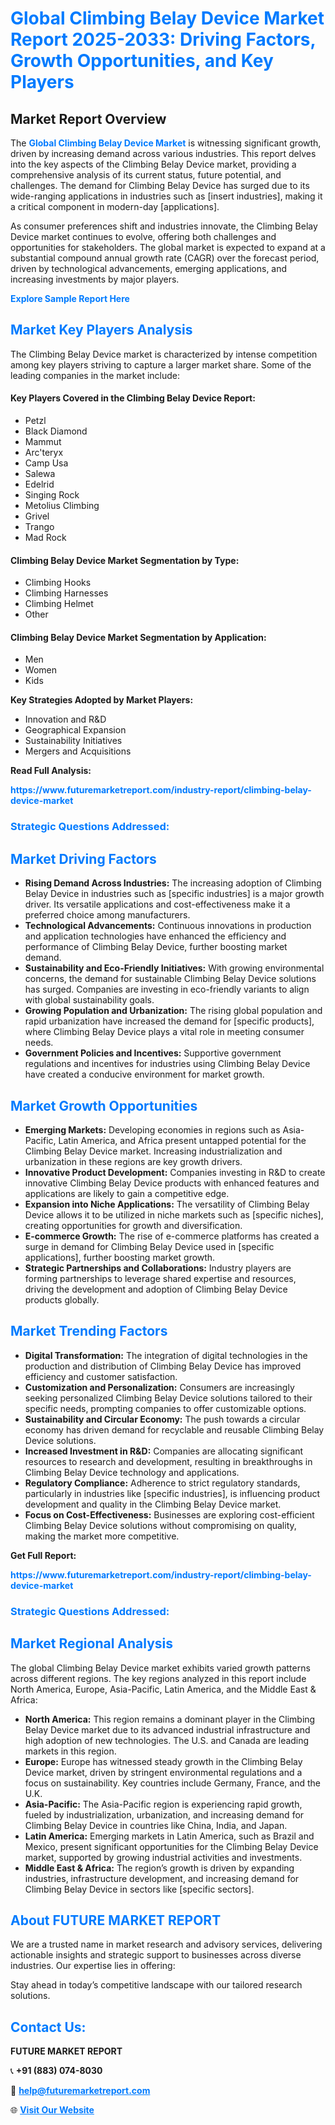 <h1 style="color: #007BFF;">Global Climbing Belay Device Market Report 2025-2033: Driving Factors, Growth Opportunities, and Key Players</h1>

<section id="overview">
<h2>Market Report Overview</h2>
<p>The <a href="https://www.futuremarketreport.com/industry-report/climbing-belay-device-market" style="color: #007BFF; text-decoration: none;"><strong>Global Climbing Belay Device Market</strong></a> is witnessing significant growth, driven by increasing demand across various industries. This report delves into the key aspects of the Climbing Belay Device market, providing a comprehensive analysis of its current status, future potential, and challenges. The demand for Climbing Belay Device has surged due to its wide-ranging applications in industries such as [insert industries], making it a critical component in modern-day [applications].</p>
<p>As consumer preferences shift and industries innovate, the Climbing Belay Device market continues to evolve, offering both challenges and opportunities for stakeholders. The global market is expected to expand at a substantial compound annual growth rate (CAGR) over the forecast period, driven by technological advancements, emerging applications, and increasing investments by major players.</p>
</section>

<section id="overview">
<p><a href="https://www.futuremarketreport.com/request-sample/reportId=43105" style="color: #007BFF; text-decoration: none;"><strong>Explore Sample Report Here</strong></a></p>
</section>

<section id="key-players">
<h2 style="color: #007BFF;">Market Key Players Analysis</h2>
<p>The Climbing Belay Device market is characterized by intense competition among key players striving to capture a larger market share. Some of the leading companies in the market include:</p>
<h4>Key Players Covered in the Climbing Belay Device Report:</h4>
<ul><li>Petzl</li><li>Black Diamond</li><li>Mammut</li><li>Arc&#039;teryx</li><li>Camp Usa</li><li>Salewa</li><li>Edelrid</li><li>Singing Rock</li><li>Metolius Climbing</li><li>Grivel</li><li>Trango</li><li>Mad Rock</li></ul>
<h4>Climbing Belay Device Market Segmentation by Type:</h4>
<ul><li>Climbing Hooks</li><li>Climbing Harnesses</li><li>Climbing Helmet</li><li>Other</li></ul>

<h4>Climbing Belay Device Market Segmentation by Application:</h4>
<ul><li>Men</li><li>Women</li><li>Kids</li></ul>
<p><strong>Key Strategies Adopted by Market Players:</strong></p>
<ul>
<li>Innovation and R&D</li>
<li>Geographical Expansion</li>
<li>Sustainability Initiatives</li>
<li>Mergers and Acquisitions</li>
</ul>
</section>

<section>
<p><strong>Read Full Analysis: </strong></p><a href="https://www.futuremarketreport.com/industry-report/climbing-belay-device-market" style="color: #007BFF; text-decoration: none;"><strong>https://www.futuremarketreport.com/industry-report/climbing-belay-device-market</strong></a>
<h3 style="color: #007BFF;">Strategic Questions Addressed:</h3>
</section>

<section id="driving-factors">
<h2 style="color: #007BFF;">Market Driving Factors</h2>
<ul>
<li><strong>Rising Demand Across Industries:</strong> The increasing adoption of Climbing Belay Device in industries such as [specific industries] is a major growth driver. Its versatile applications and cost-effectiveness make it a preferred choice among manufacturers.</li>
<li><strong>Technological Advancements:</strong> Continuous innovations in production and application technologies have enhanced the efficiency and performance of Climbing Belay Device, further boosting market demand.</li>
<li><strong>Sustainability and Eco-Friendly Initiatives:</strong> With growing environmental concerns, the demand for sustainable Climbing Belay Device solutions has surged. Companies are investing in eco-friendly variants to align with global sustainability goals.</li>
<li><strong>Growing Population and Urbanization:</strong> The rising global population and rapid urbanization have increased the demand for [specific products], where Climbing Belay Device plays a vital role in meeting consumer needs.</li>
<li><strong>Government Policies and Incentives:</strong> Supportive government regulations and incentives for industries using Climbing Belay Device have created a conducive environment for market growth.</li>
</ul>
</section>

<section id="growth-opportunities">
<h2 style="color: #007BFF;">Market Growth Opportunities</h2>
<ul>
<li><strong>Emerging Markets:</strong> Developing economies in regions such as Asia-Pacific, Latin America, and Africa present untapped potential for the Climbing Belay Device market. Increasing industrialization and urbanization in these regions are key growth drivers.</li>
<li><strong>Innovative Product Development:</strong> Companies investing in R&D to create innovative Climbing Belay Device products with enhanced features and applications are likely to gain a competitive edge.</li>
<li><strong>Expansion into Niche Applications:</strong> The versatility of Climbing Belay Device allows it to be utilized in niche markets such as [specific niches], creating opportunities for growth and diversification.</li>
<li><strong>E-commerce Growth:</strong> The rise of e-commerce platforms has created a surge in demand for Climbing Belay Device used in [specific applications], further boosting market growth.</li>
<li><strong>Strategic Partnerships and Collaborations:</strong> Industry players are forming partnerships to leverage shared expertise and resources, driving the development and adoption of Climbing Belay Device products globally.</li>
</ul>
</section>

<section id="trending-factors">
<h2 style="color: #007BFF;">Market Trending Factors</h2>
<ul>
<li><strong>Digital Transformation:</strong> The integration of digital technologies in the production and distribution of Climbing Belay Device has improved efficiency and customer satisfaction.</li>
<li><strong>Customization and Personalization:</strong> Consumers are increasingly seeking personalized Climbing Belay Device solutions tailored to their specific needs, prompting companies to offer customizable options.</li>
<li><strong>Sustainability and Circular Economy:</strong> The push towards a circular economy has driven demand for recyclable and reusable Climbing Belay Device solutions.</li>
<li><strong>Increased Investment in R&D:</strong> Companies are allocating significant resources to research and development, resulting in breakthroughs in Climbing Belay Device technology and applications.</li>
<li><strong>Regulatory Compliance:</strong> Adherence to strict regulatory standards, particularly in industries like [specific industries], is influencing product development and quality in the Climbing Belay Device market.</li>
<li><strong>Focus on Cost-Effectiveness:</strong> Businesses are exploring cost-efficient Climbing Belay Device solutions without compromising on quality, making the market more competitive.</li>
</ul>
</section>

<section>
<p><strong>Get Full Report: </strong></p><a href="https://www.futuremarketreport.com/industry-report/climbing-belay-device-market" style="color: #007BFF; text-decoration: none;"><strong>https://www.futuremarketreport.com/industry-report/climbing-belay-device-market</strong></a>
<h3 style="color: #007BFF;">Strategic Questions Addressed:</h3>
</section>


<section id="regional-analysis">
<h2 style="color: #007BFF;">Market Regional Analysis</h2>
<p>The global Climbing Belay Device market exhibits varied growth patterns across different regions. The key regions analyzed in this report include North America, Europe, Asia-Pacific, Latin America, and the Middle East & Africa:</p>
<ul>
<li><strong>North America:</strong> This region remains a dominant player in the Climbing Belay Device market due to its advanced industrial infrastructure and high adoption of new technologies. The U.S. and Canada are leading markets in this region.</li>
<li><strong>Europe:</strong> Europe has witnessed steady growth in the Climbing Belay Device market, driven by stringent environmental regulations and a focus on sustainability. Key countries include Germany, France, and the U.K.</li>
<li><strong>Asia-Pacific:</strong> The Asia-Pacific region is experiencing rapid growth, fueled by industrialization, urbanization, and increasing demand for Climbing Belay Device in countries like China, India, and Japan.</li>
<li><strong>Latin America:</strong> Emerging markets in Latin America, such as Brazil and Mexico, present significant opportunities for the Climbing Belay Device market, supported by growing industrial activities and investments.</li>
<li><strong>Middle East & Africa:</strong> The region’s growth is driven by expanding industries, infrastructure development, and increasing demand for Climbing Belay Device in sectors like [specific sectors].</li>
</ul>
</section>

<footer>
<h2 style="color: #007BFF;">About FUTURE MARKET REPORT</h2>
<p>We are a trusted name in market research and advisory services, delivering actionable insights and strategic support to businesses across diverse industries. Our expertise lies in offering:</p>

<p>Stay ahead in today’s competitive landscape with our tailored research solutions.</p>

<h2 style="color: #007BFF;">Contact Us:</h2>
<p><strong>FUTURE MARKET REPORT</strong></p>
<p>📞 <strong>+91 (883) 074-8030</strong></p>
<p>📧 <strong><a href="mailto:help@futuremarketreport.com" style="color: #007BFF;">help@futuremarketreport.com</a></strong></p>
<p>🌐 <strong><a href="https://www.futuremarketreport.com/" style="color: #007BFF;">Visit Our Website</a></strong></p>
</footer>